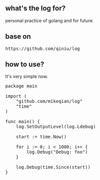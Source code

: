 ## what's the log for? ##

personal practice of golang and for future.

## base on ##

<pre>
https://github.com/qiniu/log
</pre>

## how to use? ##

It's very simple now.

<pre>
package main

import (
	"github.com/mikeqian/log"
	"time"
)

func main() {
	log.SetOutputLevel(log.Ldebug)

	start := time.Now()

	for i := 0; i < 1000; i++ {
		log.Debug("Debug: foo")
	}

	log.Debug(time.Since(start))
}
</pre>